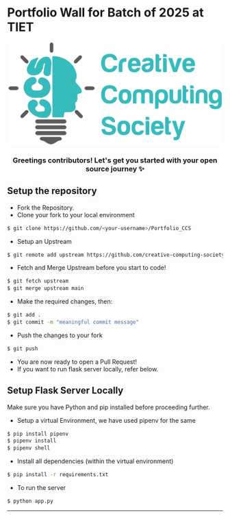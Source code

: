 
# Portfolio Wall for Batch of 2025 at TIET
   <div align='center'>
   <img src ="./static/Traced-Logo_1.png" width="500px">
   
   ### Greetings contributors! Let's get you started with your open source journey ✨
   </div>
   


## Setup the repository <br>


   - Fork the Repository.
   - Clone your fork to your local environment
   ```bash
   $ git clone https://github.com/<your-username>/Portfolio_CCS 
   ```
   - Setup an Upstream
   ```bash
   $ git remote add upstream https://github.com/creative-computing-society/Portfolio_CCS
   ```
   - Fetch and Merge Upstream before you start to code!
   ```bash
   $ git fetch upstream
   $ git merge upstream main
   ```
   - Make the required changes, then:
   ```bash
   $ git add .
   $ git commit -m "meaningful commit message"
   ```
   - Push the changes to your fork
   ```bash
   $ git push
   ```
   - You are now ready to open a Pull Request!
   - If you want to run flask server locally, refer below.
## Setup Flask Server Locally
   Make sure you have Python and pip installed before proceeding further.
   - Setup a virtual Environment, we have used pipenv for the same
   ```bash
   $ pip install pipenv
   $ pipenv install
   $ pipenv shell
   ```
   - Install all dependencies (within the virtual environment)
   ```bash
   $ pip install -r requirements.txt
   ```
   - To run the server 
   ```bash
   $ python app.py 
   ```
<hr>


